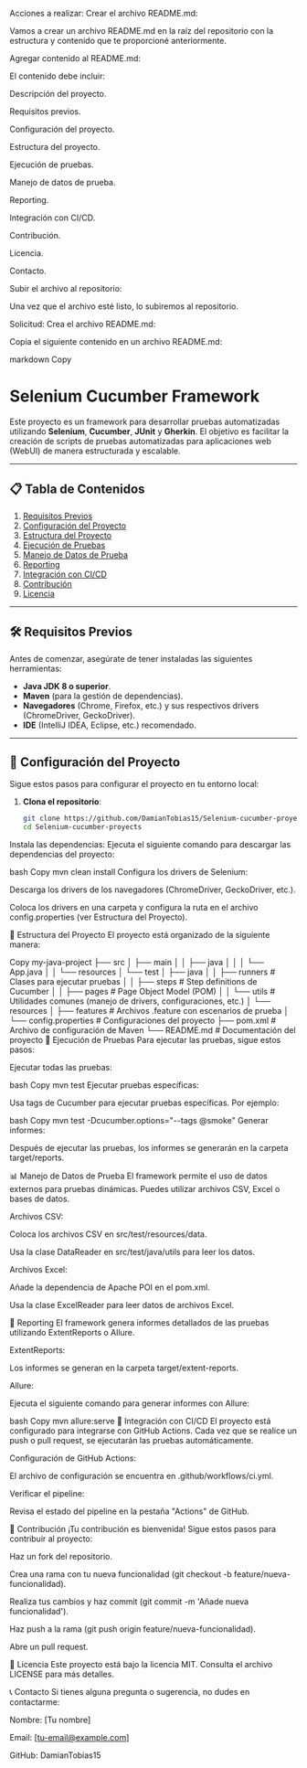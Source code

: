 Acciones a realizar:
Crear el archivo README.md:

Vamos a crear un archivo README.md en la raíz del repositorio con la estructura y contenido que te proporcioné anteriormente.

Agregar contenido al README.md:

El contenido debe incluir:

Descripción del proyecto.

Requisitos previos.

Configuración del proyecto.

Estructura del proyecto.

Ejecución de pruebas.

Manejo de datos de prueba.

Reporting.

Integración con CI/CD.

Contribución.

Licencia.

Contacto.

Subir el archivo al repositorio:

Una vez que el archivo esté listo, lo subiremos al repositorio.

Solicitud:
Crea el archivo README.md:

Copia el siguiente contenido en un archivo README.md:

markdown
Copy
# Selenium Cucumber Framework

Este proyecto es un framework para desarrollar pruebas automatizadas utilizando **Selenium**, **Cucumber**, **JUnit** y **Gherkin**. El objetivo es facilitar la creación de scripts de pruebas automatizadas para aplicaciones web (WebUI) de manera estructurada y escalable.

---

## 📋 Tabla de Contenidos
1. [Requisitos Previos](#requisitos-previos)
2. [Configuración del Proyecto](#configuración-del-proyecto)
3. [Estructura del Proyecto](#estructura-del-proyecto)
4. [Ejecución de Pruebas](#ejecución-de-pruebas)
5. [Manejo de Datos de Prueba](#manejo-de-datos-de-prueba)
6. [Reporting](#reporting)
7. [Integración con CI/CD](#integración-con-cicd)
8. [Contribución](#contribución)
9. [Licencia](#licencia)

---

## 🛠️ Requisitos Previos

Antes de comenzar, asegúrate de tener instaladas las siguientes herramientas:

- **Java JDK 8 o superior**.
- **Maven** (para la gestión de dependencias).
- **Navegadores** (Chrome, Firefox, etc.) y sus respectivos drivers (ChromeDriver, GeckoDriver).
- **IDE** (IntelliJ IDEA, Eclipse, etc.) recomendado.

---

## 🚀 Configuración del Proyecto

Sigue estos pasos para configurar el proyecto en tu entorno local:

1. **Clona el repositorio**:
   ```bash
   git clone https://github.com/DamianTobias15/Selenium-cucumber-proyects.git
   cd Selenium-cucumber-proyects
Instala las dependencias:
Ejecuta el siguiente comando para descargar las dependencias del proyecto:

bash
Copy
mvn clean install
Configura los drivers de Selenium:

Descarga los drivers de los navegadores (ChromeDriver, GeckoDriver, etc.).

Coloca los drivers en una carpeta y configura la ruta en el archivo config.properties (ver Estructura del Proyecto).

📂 Estructura del Proyecto
El proyecto está organizado de la siguiente manera:

Copy
my-java-project
├── src
│   ├── main
│   │   ├── java
│   │   │   └── App.java
│   │   └── resources
│   └── test
│       ├── java
│       │   ├── runners         # Clases para ejecutar pruebas
│       │   ├── steps           # Step definitions de Cucumber
│       │   ├── pages           # Page Object Model (POM)
│       │   └── utils           # Utilidades comunes (manejo de drivers, configuraciones, etc.)
│       └── resources
│           ├── features        # Archivos .feature con escenarios de prueba
│           └── config.properties # Configuraciones del proyecto
├── pom.xml                     # Archivo de configuración de Maven
└── README.md                   # Documentación del proyecto
🧪 Ejecución de Pruebas
Para ejecutar las pruebas, sigue estos pasos:

Ejecutar todas las pruebas:

bash
Copy
mvn test
Ejecutar pruebas específicas:

Usa tags de Cucumber para ejecutar pruebas específicas. Por ejemplo:

bash
Copy
mvn test -Dcucumber.options="--tags @smoke"
Generar informes:

Después de ejecutar las pruebas, los informes se generarán en la carpeta target/reports.

📊 Manejo de Datos de Prueba
El framework permite el uso de datos externos para pruebas dinámicas. Puedes utilizar archivos CSV, Excel o bases de datos.

Archivos CSV:

Coloca los archivos CSV en src/test/resources/data.

Usa la clase DataReader en src/test/java/utils para leer los datos.

Archivos Excel:

Añade la dependencia de Apache POI en el pom.xml.

Usa la clase ExcelReader para leer datos de archivos Excel.

📝 Reporting
El framework genera informes detallados de las pruebas utilizando ExtentReports o Allure.

ExtentReports:

Los informes se generan en la carpeta target/extent-reports.

Allure:

Ejecuta el siguiente comando para generar informes con Allure:

bash
Copy
mvn allure:serve
🔄 Integración con CI/CD
El proyecto está configurado para integrarse con GitHub Actions. Cada vez que se realice un push o pull request, se ejecutarán las pruebas automáticamente.

Configuración de GitHub Actions:

El archivo de configuración se encuentra en .github/workflows/ci.yml.

Verificar el pipeline:

Revisa el estado del pipeline en la pestaña "Actions" de GitHub.

🤝 Contribución
¡Tu contribución es bienvenida! Sigue estos pasos para contribuir al proyecto:

Haz un fork del repositorio.

Crea una rama con tu nueva funcionalidad (git checkout -b feature/nueva-funcionalidad).

Realiza tus cambios y haz commit (git commit -m 'Añade nueva funcionalidad').

Haz push a la rama (git push origin feature/nueva-funcionalidad).

Abre un pull request.

📜 Licencia
Este proyecto está bajo la licencia MIT. Consulta el archivo LICENSE para más detalles.

📞 Contacto
Si tienes alguna pregunta o sugerencia, no dudes en contactarme:

Nombre: [Tu nombre]

Email: [tu-email@example.com]

GitHub: DamianTobias15

